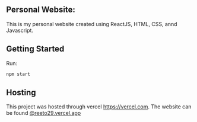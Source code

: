 ## Personal Website:

This is my personal website created using ReactJS, HTML, CSS, annd Javascript.

## Getting Started

Run:

```bash
npm start
```

## Hosting

This project was hosted through vercel https://vercel.com.
The website can be found [@reeto29.vercel.app](https://reeto29.vercel.app)

